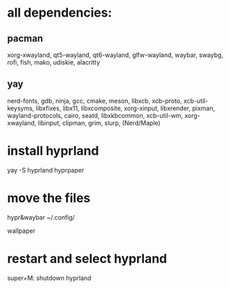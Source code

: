 # all dependencies: 


## pacman

xorg-xwayland, qt5-wayland, qt6-wayland, glfw-wayland, waybar, swaybg, rofi, fish, mako, udiskie, alacritty

## yay

nerd-fonts, gdb, ninja, gcc, cmake, meson, libxcb, xcb-proto, xcb-util-keysyms, libxfixes, libx11, libxcomposite, xorg-xinput, libxrender, pixman, wayland-protocols, cairo, seatd, libxkbcommon, xcb-util-wm, xorg-xwayland, libinput, clipman, grim, slurp, 
(Nerd/Maple)

# install hyprland

yay -S hyprland hyprpaper

# move the files

hypr&waybar   ~/.config/

wallpaper   <path of preload>

# restart and select hyprland

super+M: shutdown hyprland


